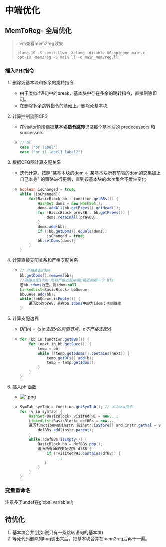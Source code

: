 # 中端优化
## MemToReg- 全局优化
> llvm查看mem2reg效果
>
> ```shell
> clang-10 -S -emit-llvm -Xclang -disable-O0-optnone main.c
> opt-10 -mem2reg -S main.ll -o main_mem2reg.ll
> ```

### 插入PHI指令

1. 删除死基本块和多余的跳转指令

   - 由于类似if语句中的break，基本块中存在多余的跳转指令，直接删除即可。
   - 在删除多余跳转指令的基础上，删除死基本块

2. 计算控制流图CFG

   - 在visitor阶段根据**基本块指令跳转**记录每个基本块的 predecessors 和 successors

   - ```java
     // br
     case ("br label")
     case ("br i1 label1 label2")
     ```

3. 根据CFG图计算支配关系

   - 迭代计算。按照"某基本块的dom <- 某基本块所有前驱的dom的交集加上自己本身" 的策略进行更新，直到该基本块的dom集合不发生变化

   - ```java
     boolean isChanged = true;
     while (isChanged){
         for(BasicBlock bb : function.getBBs()) {
             HashSet doms = new HashSet();
             doms.addAll(bb.getPrevs().getHead());
             for (BasicBlock prevBB : bb.getPrevs()) {
                 doms.retainAll(prevBB);
             }
             doms.add(bb);
             if (!bb.getDoms().equals(doms))
                 isChanged = true;
             bb.setDoms(doms);
         }
     }
     ```

4. 计算直接支配关系和严格支配关系

   - ```java
     // 严格支配sdom
     bb.getDoms().remove(bb);
     //直接支配idom:所有严格支配中离n最近的那一个 bfs
     若bb.sdoms为空，则idom=null
     LinkedList<BasicBlock> bbQueue;
     bbQueue.add(bb);
     while(!bbQueue.isEmpty()) {
         遍历bb的prev，若在bb.sdoms中即为idom；否则继续
     }
     ```

5. 计算支配边界

   -  $DF(n)=\{x|n支配x的前驱节点，n不严格支配x\}$

   - ```java
     for (bb in function.getBBs()) {
         for (next in bb.getSucc()) {
             temp = bb;
             while (!temp.getSdoms().contains(next)) {
                 temp.getDFs().add(b);
                 temp = temp.getIdom();
             }
         }
     }
     ```

6. 插入phi函数

   - ![1.png](https://s2.loli.net/2023/04/15/wvPf9pKkCDtAZy3.png)

   - ```java
     SymTab symTab = function.getSymTab(); // alloca指令
     for (v in symTab) {
         HashSet<BasicBlock> visitedPHI = new...;
         LinkedList<BasicBlock> defBBs = new...;
         遍历function内的instr，若instr.isStore() and instr.getVal = v { // 定义点
             defBBs.add(instr.parent);
         }
         while(!defBBs.isEmpty()) {
             BasicBlock bb = defBBs.pop();
             遍历所有bb的支配边界 dfBB {
                 if (!visitedPHI.contains(dfBB)) {
                     ...
     			}
             }
         }
     }
     ```


### 变量重命名
注意多了undef在global variable内


## 待优化

1. 基本块合并(比如说只有一条跳转语句的基本块)
2. 等死代码删除的bug调出来后，把基本块合并在mem2reg后再干一遍。